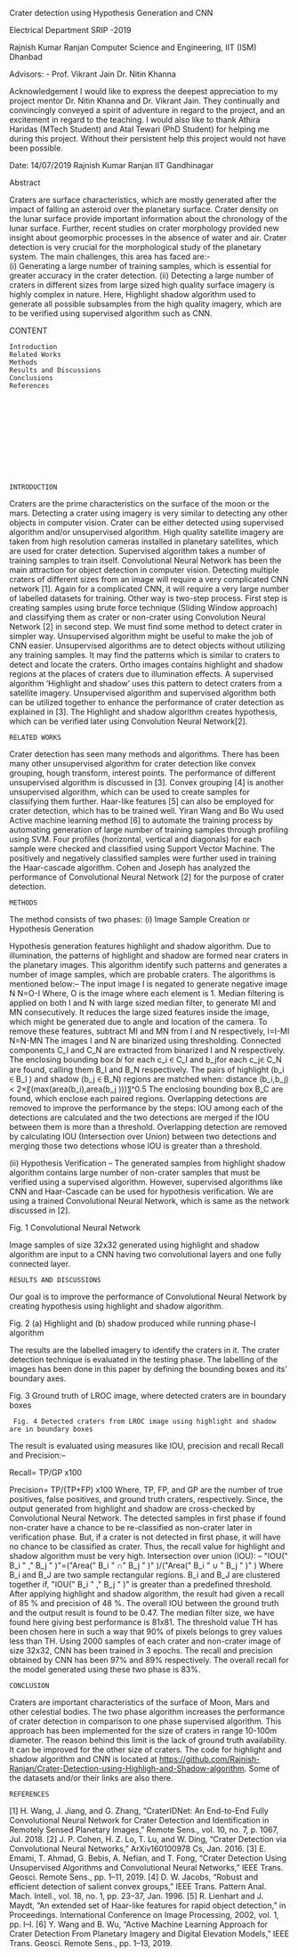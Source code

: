 Crater detection using Hypothesis Generation and CNN



 
Electrical Department
SRIP -2019


Rajnish Kumar Ranjan
Computer Science and Engineering, IIT (ISM) Dhanbad




Advisors: -
Prof. Vikrant Jain
Dr. Nitin Khanna






Acknowledgement
I would like to express the deepest appreciation to my project mentor Dr. Nitin Khanna and Dr. Vikrant Jain. They continually and convincingly conveyed a spirit of adventure in regard to the project, and an excitement in regard to the teaching. I would also like to thank Athira Haridas (MTech Student) and Atal Tewari (PhD Student) for helping me during this project. Without their persistent help this project would not have been possible.





Date: 14/07/2019								Rajnish Kumar Ranjan
IIT Gandhinagar











Abstract

Craters are surface characteristics, which are mostly generated after the impact of falling an asteroid over the planetary surface. Crater density on the lunar surface provide important information about the chronology of the lunar surface. Further, recent studies on crater morphology provided new insight about geomorphic processes in the absence of water and air. Crater detection is very crucial for the morphological study of the planetary system. The main challenges, this area has faced are:-  
(i) Generating a large number of training samples, which is essential for greater accuracy in the crater detection. 
(ii) Detecting a large number of craters in different sizes from large sized high quality surface imagery is highly complex in nature. 
Here, Highlight shadow algorithm used to generate all possible subsamples from the high quality imagery, which are to be verified using supervised algorithm such as CNN.
























CONTENT

	Introduction
	Related Works
	Methods
	Results and Discussions
	Conclusions
	References












	INTRODUCTION

Craters are the prime characteristics on the surface of the moon or the mars. Detecting a crater using imagery is very similar to detecting any other objects in computer vision. Crater can be either detected using supervised algorithm and/or unsupervised algorithm.
High quality satellite imagery are taken from high resolution cameras installed in planetary satellites, which are used for crater detection. Supervised algorithm takes a number of training samples to train itself. Convolutional Neural Network has been the main attraction for object detection in computer vision. Detecting multiple craters of different sizes from an image will require a very complicated CNN network [1]. Again for a complicated CNN, it will require a very large number of labelled datasets for training. Other way is two-step process. First step is creating samples using brute force technique (Sliding Window approach) and classifying them as crater or non-crater using Convolution Neural Network [2] in second step. We must find some method to detect crater in simpler way. Unsupervised algorithm might be useful to make the job of CNN easier.
Unsupervised algorithms are to detect objects without utilizing any training samples. It may find the patterns which is similar to craters to detect and locate the craters. Ortho images contains highlight and shadow regions at the places of craters due to illumination effects. A supervised algorithm ‘Highlight and shadow’ uses this pattern to detect craters from a satellite imagery.
Unsupervised algorithm and supervised algorithm both can be utilized together to enhance the performance of crater detection as explained in [3]. The Highlight and shadow algorithm creates hypothesis, which can be verified later using Convolution Neural Network[2]. 

	RELATED WORKS

Crater detection has seen many methods and algorithms. There has been many other unsupervised algorithm for crater detection like convex grouping, hough transform, interest points. The performance of different unsupervised algorithm is discussed in [3]. Convex grouping [4] is another unsupervised algorithm, which can be used to create samples for classifying them further. Haar-like features [5] can also be employed for crater detection, which has to be trained well. Yiran Wang and Bo Wu used Active machine learning method [6] to automate the training process by automating generation of large number of training samples through profiling using SVM. Four profiles (horizontal, vertical and diagonals) for each sample were checked and classified using Support Vector Machine. The positively and negatively classified samples were further used in training the Haar-cascade algorithm. Cohen and Joseph has analyzed the performance of Convolutional Neural Network [2] for the purpose of crater detection. 

	METHODS
The method consists of two phases:
(i) Image Sample Creation or Hypothesis Generation 

Hypothesis generation features highlight and shadow algorithm. Due to illumination, the patterns of highlight and shadow are formed near craters in the planetary images. This algorithm identify such patterns and generates a number of image samples, which are probable craters.
The algorithms is mentioned below:– 
	The input image I is negated to generate negative image N
N=O-I
Where, O is the image where each element is 1.
	Median filtering is applied on both I and N with large sized median filter, to generate MI and MN consecutively. It reduces the large sized features inside the image, which might be generated due to angle and location of the camera.
	To remove these features, subtract MI and MN from I and N respectively,
I=I-MI
N=N-MN
	The images I and N are binarized using thresholding.
	Connected components C_I and C_N are extracted from binarized I and N respectively.
	The enclosing bounding box 𝑏𝑖 for each c_i ∈ C_I and b_jfor each c_j∈ C_N are found, calling them  B_I and  B_N respectively.
	The pairs of highlight (b_i ∈  B_I ) and shadow (b_j ∈ B_N) regions are matched when:
distance (b_i,b_j) < 2×〖(max(area(b_i),area(b_j  )))〗^0.5
	The enclosing bounding box B_C are found, which enclose each paired regions.
	Overlapping detections are removed to improve the performance by the steps:
IOU among each of the detections are calculated and the two detections are merged if the IOU between them is more than a threshold.
Overlapping detection are removed by calculating IOU (Intersection over Union) between two detections and merging those two detections whose IOU is greater than a threshold.

(ii) Hypothesis Verification –
The generated samples from highlight shadow algorithm contains large number of non-crater samples that must be verified using a supervised algorithm. However, supervised algorithms like CNN and Haar-Cascade can be used for hypothesis verification. We are using a trained Convolutional Neural Network, which is same as the network discussed in [2].
 
Fig. 1 Convolutional Neural Network

Image samples of size 32x32 generated using highlight and shadow algorithm are input to a CNN having two convolutional layers and one fully connected layer.

	RESULTS AND DISCUSSIONS
Our goal is to improve the performance of Convolutional Neural Network by creating hypothesis using highlight and shadow algorithm.
 
Fig. 2 (a) Highlight and (b) shadow produced while running phase-I algorithm

The results are the labelled imagery to identify the craters in it. The crater detection technique is evaluated in the testing phase. The labelling of the images has been done in this paper by defining the bounding boxes and its’ boundary axes.
 
Fig. 3 Ground truth of LROC image, where detected craters are in boundary boxes

 
     Fig. 4 Detected craters from LROC image using highlight and shadow are in boundary boxes
The result is evaluated using measures like IOU, precision and recall
Recall and Precision:–

Recall=  TP/GP x100

Precision=  TP/(TP+FP) x100
Where, TP, FP, and GP are the number of true positives, false positives, and ground truth craters, respectively.
Since, the output generated from highlight and shadow are cross-checked by Convolutional Neural Network. The detected samples in first phase if found non-crater have a chance to be re-classified as non-crater later in verification phase. But, if a crater is not detected in first phase, it will have no chance to be classified as crater. Thus, the recall value for highlight and shadow algorithm must be very high.
Intersection over union (IOU): – 
"IOU(" B_i " ," B_j " )"=("Area(" B_i " ∩" B_j " )" )/("Area(" B_i " ∪ " B_j " )" )
Where B_i and B_J are two sample rectangular regions. B_i and B_J are clustered together if, "IOU(" B_i " ," B_j " )"  is greater than a predefined threshold.
After applying highlight and shadow algorithm, the result had given a recall of 85 % and precision of 48 %. The overall IOU between the ground truth and the output result is found to be 0.47.
The median filter size, we have found here giving best performance is 81x81. The threshold value TH has been chosen here in such a way that 90% of pixels belongs to grey values less than TH.
Using 2000 samples of each crater and non-crater image of size 32x32, CNN has been trained in 3 epochs. The recall and precision obtained by CNN has been 97% and 89% respectively.
The overall recall for the model generated using these two phase is 83%.

	CONCLUSION

Craters are important characteristics of the surface of Moon, Mars and other celestial bodies. 
	The two phase algorithm increases the performance of crater detection in comparison to one phase supervised algorithm.
	This approach has been implemented for the size of craters in range 10-100m diameter. The reason behind this limit is the lack of ground truth availability. It can be improved for the other size of craters.
 The code for highlight and shadow algorithm and CNN is located at https://github.com/Rajnish-Ranjan/Crater-Detection-using-Highligh-and-Shadow-algorithm. Some of the datasets and/or their links are also there.

	REFERENCES

[1]	H. Wang, J. Jiang, and G. Zhang, “CraterIDNet: An End-to-End Fully Convolutional Neural Network for Crater Detection and Identification in Remotely Sensed Planetary Images,” Remote Sens., vol. 10, no. 7, p. 1067, Jul. 2018.
[2]	J. P. Cohen, H. Z. Lo, T. Lu, and W. Ding, “Crater Detection via Convolutional Neural Networks,” ArXiv160100978 Cs, Jan. 2016.
[3]	E. Emami, T. Ahmad, G. Bebis, A. Nefian, and T. Fong, “Crater Detection Using Unsupervised Algorithms and Convolutional Neural Networks,” IEEE Trans. Geosci. Remote Sens., pp. 1–11, 2019.
[4]	D. W. Jacobs, “Robust and efficient detection of salient convex groups,” IEEE Trans. Pattern Anal. Mach. Intell., vol. 18, no. 1, pp. 23–37, Jan. 1996.
[5]	R. Lienhart and J. Maydt, “An extended set of Haar-like features for rapid object detection,” in Proceedings. International Conference on Image Processing, 2002, vol. 1, pp. I–I.
[6]	Y. Wang and B. Wu, “Active Machine Learning Approach for Crater Detection From Planetary Imagery and Digital Elevation Models,” IEEE Trans. Geosci. Remote Sens., pp. 1–13, 2019.

